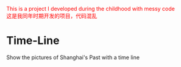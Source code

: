 <font color="red">This is a project I developed during the childhood with messy code</font>
<br>
<font color="red">这是我同年时期开发的项目，代码混乱</font>

# Time-Line
Show the pictures of Shanghai's Past with a time line
